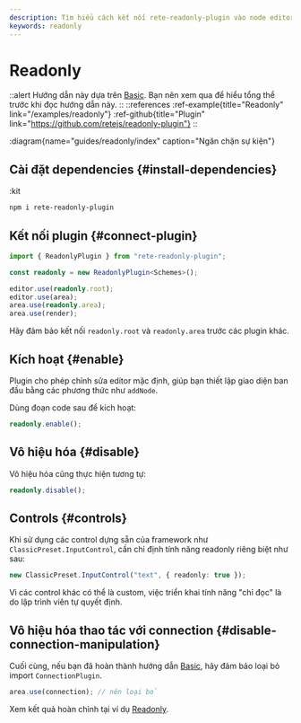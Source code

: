 ```yaml
---
description: Tìm hiểu cách kết nối rete-readonly-plugin vào node editor để biến các node và connection thành chỉ đọc với hướng dẫn chi tiết này
keywords: readonly
---
```


# Readonly

::alert
Hướng dẫn này dựa trên [Basic](/docs/guides/basic). Bạn nên xem qua để hiểu tổng thể trước khi đọc hướng dẫn này.
::
::references
:ref-example{title="Readonly" link="/examples/readonly"}
:ref-github{title="Plugin" link="https://github.com/retejs/readonly-plugin"}
::

:diagram{name="guides/readonly/index" caption="Ngăn chặn sự kiện"}

## Cài đặt dependencies {#install-dependencies}

:kit

```bash
npm i rete-readonly-plugin
```

## Kết nối plugin {#connect-plugin}

```ts
import { ReadonlyPlugin } from "rete-readonly-plugin";

const readonly = new ReadonlyPlugin<Schemes>();

editor.use(readonly.root);
editor.use(area);
area.use(readonly.area);
area.use(render);
```

Hãy đảm bảo kết nối `readonly.root` và `readonly.area` trước các plugin khác.

## Kích hoạt {#enable}

Plugin cho phép chỉnh sửa editor mặc định, giúp bạn thiết lập giao diện ban đầu bằng các phương thức như `addNode`.

Dùng đoạn code sau để kích hoạt:

```ts
readonly.enable();
```

## Vô hiệu hóa {#disable}

Vô hiệu hóa cũng thực hiện tương tự:

```ts
readonly.disable();
```

## Controls {#controls}

Khi sử dụng các control dựng sẵn của framework như `ClassicPreset.InputControl`, cần chỉ định tính năng readonly riêng biệt như sau:

```ts
new ClassicPreset.InputControl("text", { readonly: true });
```

Vì các control khác có thể là custom, việc triển khai tính năng "chỉ đọc" là do lập trình viên tự quyết định.

## Vô hiệu hóa thao tác với connection {#disable-connection-manipulation}

Cuối cùng, nếu bạn đã hoàn thành hướng dẫn [Basic](/docs/guides/basic), hãy đảm bảo loại bỏ import `ConnectionPlugin`.

```ts
area.use(connection); // nên loại bỏ
```

Xem kết quả hoàn chỉnh tại ví dụ [Readonly](/examples/readonly).
